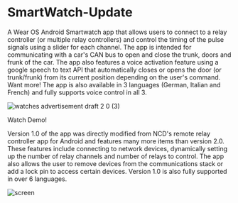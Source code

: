 # SmartWatch-Update
A Wear OS Android Smartwatch app that allows users to connect to a relay controller (or multiple relay controllers) and control the timing of the pulse signals using a slider for each channel. The app is intended for communicating with a car's CAN bus to open and close the trunk, doors and frunk of the car. The app also features a voice activation feature using a google speech to text API that automatically closes or opens the door (or trunk/frunk) from its current position depending on the user's command. Want more! The app is also available in 3 languages (German, Italian and French) and fully supports voice control in all 3. 

![watches advertisement draft 2 0 (3)](https://user-images.githubusercontent.com/64051575/149846771-7b4bb7b1-701f-49e6-ac3b-34aeb7e5d0fd.png)
<p href="https://npacey01.wixsite.com/website/smartwatch-feature" target="_blank">Watch Demo!</p>



Version 1.0 of the app was directly modified from NCD's remote relay controller app for Android and features many more items than version 2.0. These features include connecting to network devices, dynamically setting up the number of relay channels and number of relays to control. The app also allows the user to remove devices from the communications stack or add a lock pin to access certain devices. Version 1.0 is also fully supported in over 6 languages.

![screen](https://user-images.githubusercontent.com/64051575/149846886-4ca66d23-e4c2-4611-82a0-ac5b37b80095.jpg)
